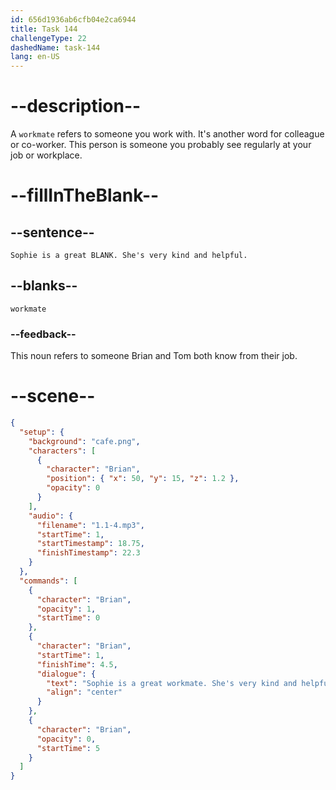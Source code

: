 ```yaml
---
id: 656d1936ab6cfb04e2ca6944
title: Task 144
challengeType: 22
dashedName: task-144
lang: en-US
---
```


<!--
AUDIO REFERENCE:
Brian: Sophie is a great workmate. She's very kind and helpful.
-->

# --description--

A `workmate` refers to someone you work with. It's another word for colleague or co-worker. This person is someone you probably see regularly at your job or workplace.

# --fillInTheBlank--

## --sentence--

`Sophie is a great BLANK. She's very kind and helpful.`

## --blanks--

`workmate`

### --feedback--

This noun refers to someone Brian and Tom both know from their job.

# --scene--

```json
{
  "setup": {
    "background": "cafe.png",
    "characters": [
      {
        "character": "Brian",
        "position": { "x": 50, "y": 15, "z": 1.2 },
        "opacity": 0
      }
    ],
    "audio": {
      "filename": "1.1-4.mp3",
      "startTime": 1,
      "startTimestamp": 18.75,
      "finishTimestamp": 22.3
    }
  },
  "commands": [
    {
      "character": "Brian",
      "opacity": 1,
      "startTime": 0
    },
    {
      "character": "Brian",
      "startTime": 1,
      "finishTime": 4.5,
      "dialogue": {
        "text": "Sophie is a great workmate. She's very kind and helpful.",
        "align": "center"
      }
    },
    {
      "character": "Brian",
      "opacity": 0,
      "startTime": 5
    }
  ]
}
```
